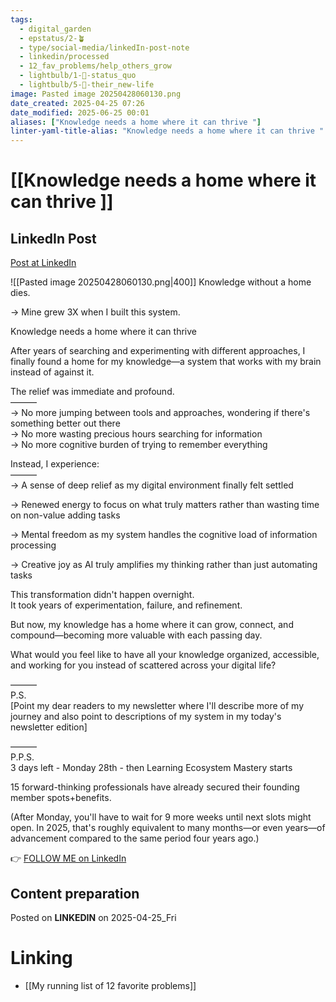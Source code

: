 ```yaml
---
tags:
  - digital_garden
  - epstatus/2-🪴
  - type/social-media/linkedIn-post-note
  - linkedin/processed
  - 12_fav_problems/help_others_grow
  - lightbulb/1-🔴-status_quo
  - lightbulb/5-🔵-their_new-life
image: Pasted image 20250428060130.png
date_created: 2025-04-25 07:26
date_modified: 2025-06-25 00:01
aliases: ["Knowledge needs a home where it can thrive "]
linter-yaml-title-alias: "Knowledge needs a home where it can thrive "
---
```

# [[Knowledge needs a home where it can thrive ]]

## LinkedIn Post

[Post at LinkedIn](https://www.linkedin.com/posts/sebastiankamilli_knowledge-without-a-home-dies-mine-grew-activity-7321412977369272320-82sD?utm_source=share&utm_medium=member_desktop&rcm=ACoAAA1M1pkBgWCYPhT45EpfLiHzViQqRWNCIv4)

![[Pasted image 20250428060130.png|400]]
Knowledge without a home dies.  
  
→ Mine grew 3X when I built this system.  
  
Knowledge needs a home where it can thrive  
  
After years of searching and experimenting with different approaches, I finally found a home for my knowledge—a system that works with my brain instead of against it.  
  
The relief was immediate and profound.  
———  
→ No more jumping between tools and approaches, wondering if there's something better out there  
→ No more wasting precious hours searching for information  
→ No more cognitive burden of trying to remember everything  
  
Instead, I experience:  
———  
→ A sense of deep relief as my digital environment finally felt settled  
  
→ Renewed energy to focus on what truly matters rather than wasting time on non-value adding tasks  
  
→ Mental freedom as my system handles the cognitive load of information processing  
  
→ Creative joy as AI truly amplifies my thinking rather than just automating tasks  
  
This transformation didn't happen overnight.  
It took years of experimentation, failure, and refinement.  
  
But now, my knowledge has a home where it can grow, connect, and compound—becoming more valuable with each passing day.  
  
What would you feel like to have all your knowledge organized, accessible, and working for you instead of scattered across your digital life?  
  
———  
P.S.  
[Point my dear readers to my newsletter where I'll describe more of my journey and also point to descriptions of my system in my today's newsletter edition]  
  
———  
P.P.S.  
3 days left - Monday 28th - then Learning Ecosystem Mastery starts  
  
15 forward-thinking professionals have already secured their founding member spots+benefits.  
  
(After Monday, you'll have to wait for 9 more weeks until next slots might open. In 2025, that's roughly equivalent to many months—or even years—of advancement compared to the same period four years ago.)

👉 [FOLLOW ME on LinkedIn](https://www.linkedin.com/comm/mynetwork/discovery-see-all?usecase=PEOPLE_FOLLOWS&followMember=sebastiankamilli)

## Content preparation

Posted on **LINKEDIN** on 2025-04-25_Fri

# Linking

+ [[My running list of 12 favorite problems]]